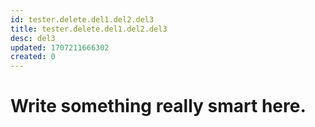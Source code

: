 ```yaml
---
id: tester.delete.del1.del2.del3
title: tester.delete.del1.del2.del3
desc: del3
updated: 1707211666302
created: 0
---
```

# Write something really smart here.
